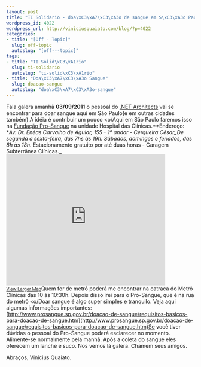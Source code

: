 ```yaml
--- 
layout: post
title: "TI Solidario - doa\xC3\xA7\xC3\xA3o de sangue em S\xC3\xA3o Paulo"
wordpress_id: 4022
wordpress_url: http://viniciusquaiato.com/blog/?p=4022
categories: 
- title: "[Off - Topic]"
  slug: off-topic
  autoslug: "[off---topic]"
tags: 
- title: "TI Solid\xC3\xA1rio"
  slug: ti-solidario
  autoslug: "ti-solid\xC3\xA1rio"
- title: "Doa\xC3\xA7\xC3\xA3o Sangue"
  slug: doacao-sangue
  autoslug: "doa\xC3\xA7\xC3\xA3o-sangue"
---
```

Fala galera amanhã **03/09/2011** o pessoal do [.NET Architects](http://dotnetarchitects.net) vai se encontrar para doar sangue aqui em São Paulo(e em outras cidades também).A idéia é contribuir um pouco <o/Aqui em São Paulo faremos isso na [Fundação Pro-Sangue](http://www.prosangue.sp.gov.br/) na unidade Hospital das Clínicas.**Endereço: **_Av. Dr. Enéas Carvalho de Aguiar, 155 - 1º andar - Cerqueira César_De segunda a sexta-feira, das 7hs às 19h. Sábados, domingos e feriados, das 8h às 18h._* Estacionamento gratuito por até duas horas - Garagem Subterrânea Clínicas._<iframe width="425" height="350" frameborder="0" scrolling="no" marginheight="0" marginwidth="0" src="http://maps.google.com/maps?f=q&amp;
    source=s_q&amp;
    hl=en&amp;
    geocode=&amp;
    q=Av.+Dr.+En%C3%A9as+Carvalho+de+Aguiar,+155,+s%C3%A3o+paulo&amp;
    aq=&amp;
    sll=37.0625,-95.677068&amp;
    sspn=41.632176,79.013672&amp;
    vpsrc=6&amp;
    ie=UTF8&amp;
    hq=&amp;
    hnear=Av.+Dr.+Eneas+Carvalho+de+Aguiar,+155+-+Jardim+Paulista,+S%C3%A3o+Paulo,+05403-000,+Brazil&amp;
    ll=-23.557312,-46.668503&amp;
    spn=0.011802,0.01929&amp;
    z=14&amp;
    output=embed"></iframe><br /><small>[View Larger Map](http://maps.google.com/maps?f=q&source=embed&hl=en&geocode=&q=Av.+Dr.+En%C3%A9as+Carvalho+de+Aguiar,+155,+s%C3%A3o+paulo&aq=&sll=37.0625,-95.677068&sspn=41.632176,79.013672&vpsrc=6&ie=UTF8&hq=&hnear=Av.+Dr.+Eneas+Carvalho+de+Aguiar,+155+-+Jardim+Paulista,+S%C3%A3o+Paulo,+05403-000,+Brazil&ll=-23.557312,-46.668503&spn=0.011802,0.01929&z=14)</small>Quem for de metrô poderá me encontrar na catraca do Metrô Clínicas das 10 às 10:30h. Depois disso irei para o Pro-Sangue, que é na rua do metrô <o/Doar sangue é algo super simples e tranquilo. Veja aqui algumas informações importantes: [http://www.prosangue.sp.gov.br/doacao-de-sangue/requisitos-basicos-para-doacao-de-sangue.htm](http://www.prosangue.sp.gov.br/doacao-de-sangue/requisitos-basicos-para-doacao-de-sangue.htm)Se você tiver dúvidas o pessoal do Pro-Sangue poderá esclarecer no momento. Alimente-se normalmente pela manhã. Após a coleta do sangue eles oferecem um lanche e suco. Nos vemos lá galera. Chamem seus amigos.

Abraços,
Vinicius Quaiato.

